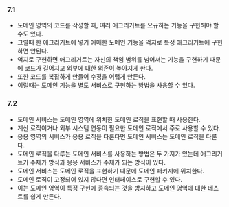 ### 7.1
- 도메인 영역의 코드를 작성할 때, 여러 애그리거트를 요규하는 기능을 구현해야 할 수도 있다.
- 그럴때 한 애그리거트에 넣기 애매한 도메인 기능을 억지로 특정 애그리거트에 구현하면 안된다.
- 억지로 구현하면 애그리거트는 자신의 책임 범위를 넘어서는 기능을 구현하기 때문에 코드가 길어지고 외부에 대한 의존이 높아지게 한다.
- 또한 코드를 복잡하게 만들어 수정을 어렵게 만든다.
- 이럴때는 도메인 기능을 별도 서비스로 구현하는 방법을 사용할 수 있다.

### 7.2
- 도메인 서비스는 도메인 영역에 위치한 도메인 로직을 표현할 때 사용한다.
- 계산 로직이거나 외부 시스템 연동이 필요한 도메인 로직에서 주로 사용할 수 있다.
- 응용 영역의 서비스가 응용 로직을 다룬다면 도메인 서비스는 도메인 로직을 다룬다.
- 도메인 로직을 다루는 도메인 서비스를 사용하는 방법은 두 가지가 있는데 애그리거트가 주체가 방식과 응용 서비스가 주체가 되는 방식이 있다.
- 도메인 서비스는 도메인 로직을 표현하기 때문에 도메인 패키지에 위치한다.
- 도메인 로직이 고정되어 있지 않다면 인터페이스로 구현할 수 있다.
- 이는 도메인 영역이 특정 구현에 종속되는 것을 방지하고 도메인 영역에 대한 테스트를 쉽게 만든다.